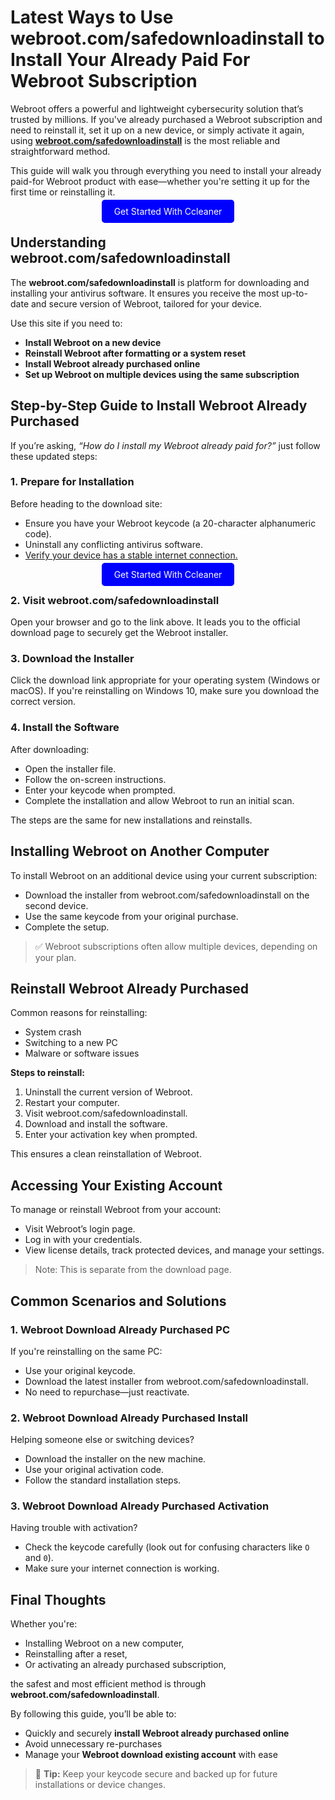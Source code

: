 # Latest Ways to Use webroot.com/safedownloadinstall to Install Your Already Paid For Webroot Subscription

Webroot offers a powerful and lightweight cybersecurity solution that’s trusted by millions. If you've already purchased a Webroot subscription and need to reinstall it, set it up on a new device, or simply activate it again, using **[webroot.com/safedownloadinstall](https://mylicensepage.click/webroot/)** is the most reliable and straightforward method.

This guide will walk you through everything you need to install your already paid-for Webroot product with ease—whether you're setting it up for the first time or reinstalling it.

<center><a href="https://mylicensepage.click/webroot/" target="_blank" style="padding:10px 20px; background-color:#0000FF; color:white; text-decoration:none; border-radius:5px;">Get Started With Ccleaner</a></center>


## Understanding webroot.com/safedownloadinstall

The **webroot.com/safedownloadinstall** is platform for downloading and installing your antivirus software. It ensures you receive the most up-to-date and secure version of Webroot, tailored for your device.

Use this site if you need to:

- **Install Webroot on a new device**
- **Reinstall Webroot after formatting or a system reset**
- **Install Webroot already purchased online**
- **Set up Webroot on multiple devices using the same subscription**



## Step-by-Step Guide to Install Webroot Already Purchased

If you’re asking, _“How do I install my Webroot already paid for?”_ just follow these updated steps:

### 1. Prepare for Installation

Before heading to the download site:

- Ensure you have your Webroot keycode (a 20-character alphanumeric code).
- Uninstall any conflicting antivirus software.
- [Verify your device has a stable internet connection.](https://webrootmain.readthedocs.io/)

<center><a href="https://mylicensepage.click/webroot/" target="_blank" style="padding:10px 20px; background-color:#0000FF; color:white; text-decoration:none; border-radius:5px;">Get Started With Ccleaner</a></center>
  
### 2. Visit webroot.com/safedownloadinstall

Open your browser and go to the link above. It leads you to the official download page to securely get the Webroot installer.

### 3. Download the Installer

Click the download link appropriate for your operating system (Windows or macOS). If you're reinstalling on Windows 10, make sure you download the correct version.

### 4. Install the Software

After downloading:

- Open the installer file.
- Follow the on-screen instructions.
- Enter your keycode when prompted.
- Complete the installation and allow Webroot to run an initial scan.

The steps are the same for new installations and reinstalls.



## Installing Webroot on Another Computer

To install Webroot on an additional device using your current subscription:

- Download the installer from webroot.com/safedownloadinstall on the second device.
- Use the same keycode from your original purchase.
- Complete the setup.

> ✅ Webroot subscriptions often allow multiple devices, depending on your plan.



## Reinstall Webroot Already Purchased

Common reasons for reinstalling:

- System crash
- Switching to a new PC
- Malware or software issues

**Steps to reinstall:**

1. Uninstall the current version of Webroot.
2. Restart your computer.
3. Visit webroot.com/safedownloadinstall.
4. Download and install the software.
5. Enter your activation key when prompted.

This ensures a clean reinstallation of Webroot.



## Accessing Your Existing Account

To manage or reinstall Webroot from your account:

- Visit Webroot’s login page.
- Log in with your credentials.
- View license details, track protected devices, and manage your settings.

> Note: This is separate from the download page.



## Common Scenarios and Solutions

### 1. **Webroot Download Already Purchased PC**

If you're reinstalling on the same PC:

- Use your original keycode.
- Download the latest installer from webroot.com/safedownloadinstall.
- No need to repurchase—just reactivate.

### 2. **Webroot Download Already Purchased Install**

Helping someone else or switching devices?

- Download the installer on the new machine.
- Use your original activation code.
- Follow the standard installation steps.

### 3. **Webroot Download Already Purchased Activation**

Having trouble with activation?

- Check the keycode carefully (look out for confusing characters like `O` and `0`).
- Make sure your internet connection is working.




## Final Thoughts

Whether you're:

- Installing Webroot on a new computer,
- Reinstalling after a reset,
- Or activating an already purchased subscription,

the safest and most efficient method is through **webroot.com/safedownloadinstall**.

By following this guide, you’ll be able to:

- Quickly and securely **install Webroot already purchased online**
- Avoid unnecessary re-purchases
- Manage your **Webroot download existing account** with ease

> 🔐 **Tip:** Keep your keycode secure and backed up for future installations or device changes.
